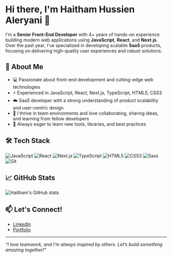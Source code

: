 # Hi there, I'm Haitham Hussien Aleryani 👋

I'm a **Senior Front-End Developer** with 4+ years of hands-on experience building modern web applications using **JavaScript**, **React**, and **Next.js**. Over the past year, I've specialized in developing scalable **SaaS** products, focusing on delivering high-quality user experiences and robust solutions.

## 🚀 About Me
- 💻 Passionate about front-end development and cutting-edge web technologies
- ⚡ Experienced in JavaScript, React, Next.js, TypeScript, HTML5, CSS3
- ☁️ SaaS developer with a strong understanding of product scalability and user-centric design
- 🤝 I thrive in team environments and love collaborating, sharing ideas, and learning from fellow developers
- 🌱 Always eager to learn new tools, libraries, and best practices

## 🛠️ Tech Stack
![JavaScript](https://img.shields.io/badge/-JavaScript-black?style=flat-square&logo=javascript)
![React](https://img.shields.io/badge/-React-black?style=flat-square&logo=react)
![Next.js](https://img.shields.io/badge/-Next.js-black?style=flat-square&logo=next.js)
![TypeScript](https://img.shields.io/badge/-TypeScript-black?style=flat-square&logo=typescript)
![HTML5](https://img.shields.io/badge/-HTML5-black?style=flat-square&logo=html5)
![CSS3](https://img.shields.io/badge/-CSS3-black?style=flat-square&logo=css3)
![Sass](https://img.shields.io/badge/-Sass-black?style=flat-square&logo=sass)
![Git](https://img.shields.io/badge/-Git-black?style=flat-square&logo=git)

## 📈 GitHub Stats
![Haitham's GitHub stats](https://github-readme-stats.vercel.app/api?username=HaithamHussienAleryani&show_icons=true&theme=default)

## 📫 Let's Connect!
- [LinkedIn](https://www.linkedin.com/in/haitham-hussien-aleryani/)
- [Portfolio](https://haithm.dev) <!-- Add your portfolio link if you have one -->

---

*“I love teamwork, and I’m always inspired by others. Let’s build something amazing together!”*
